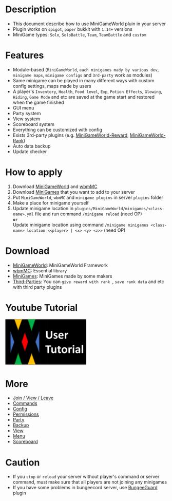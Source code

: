 # Description
- This document describe how to use MiniGameWorld pluin in your server
- Plugin works on `spigot`, `paper` bukkit with `1.14+` versions
- MiniGame types: `Solo`, `SoloBattle`, `Team`, `TeamBattle` and `custom`



# Features
- Module-based (`MiniGameWorld`, `each minigames mady by various dev`, `minigame maps`, `minigame configs` and `3rd-party` work as modules)
- Same minigame can be played in many different ways with custom config settings, maps made by users
- A player's `Inventory`, `Health`, `Food level`, `Exp`, `Potion Effects`, `Glowing`, `Hiding`, `Game Mode` and etc are saved at the game start and restored when the game finished
- GUI menu
- Party system
- View system
- Scoreboard system
- Everything can be customized with config
- Exists 3rd-party plugins (e.g. [MiniGameWorld-Reward], [MiniGameWorld-Rank])
- Auto data backup
- Update checker



# How to apply
1. Download [MiniGameWorld] and [wbmMC]
2. Download [MiniGames] that you want to add to your server
3. Put `MiniGameWorld`, `wbmMC` and `minigame plugins` in server `plugins` folder
4. Make a place for minigame yourself
5. Update minigame location in `plugins/MiniGameWorld/minigames/<class-name>.yml` file and run command `/minigame reload` (need OP)  
**`or`**  
Update minigame location using command `/minigame minigames <class-name> location <<player> | <x> <y> <z>>` (need OP)  



# Download
- [MiniGameWorld]: MiniGameWorld Framework
- [wbmMC]: Essential library
- [MiniGames]: MiniGames made by some makers
- [Third-Parties]: You can `give reward with rank `, `save rank data` and etc with third party plugins



# Youtube Tutorial
<a href="https://www.youtube.com/watch?v=sE0vaj0xM8Q">
<img src="youtube-user-tutorial-thumbnail.png" width="50%" ></img>
</a>



# More
- [Join / View / Leave]
- [Commands]
- [Config]
- [Permissions]
- [Party]
- [Backup]
- [View]
- [Menu]
- [Scoreboard]


# Caution
- If you `stop` or `reload` your server without player's command or server command, must make sure that all players are not joining any minigames
- If you have some problems in bungeecord server, use [BungeeGuard](https://www.spigotmc.org/resources/bungeeguard.79601/) plugin



[MiniGameWorld]: https://github.com/MiniGameWorlds/MiniGameWorld/releases
[wbmMC]: https://github.com/worldbiomusic/wbmMC/releases
[MiniGames]: https://github.com/MiniGameWorlds/AllMiniGames
[Commands]: commands.md
[Third-Parties]: https://github.com/MiniGameWorlds
[Join / View / Leave]: how-to-join-leave.md
[Youtube: User Tutorial]: https://youtu.be/sE0vaj0xM8Q
[Config]: config.md
[Permissions]: permissions.md
[Party]: party.md
[Backup]: backup.md
[View]: view.md
[Menu]: menu.md
[Scoreboard]: scoreboard.md
[MiniGameWorld-Reward]: https://github.com/MiniGameWorlds/MiniGameWorld-Reward
[MiniGameWorld-Rank]: https://github.com/MiniGameWorlds/MiniGameWorld-Rank
